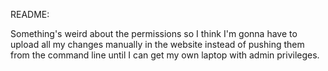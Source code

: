 README:

Something's weird about the permissions so I think I'm gonna have to upload all my changes manually in the website instead of pushing them from the command line until I can get my own laptop with admin privileges.
